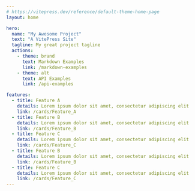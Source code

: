 ```yaml
---
# https://vitepress.dev/reference/default-theme-home-page
layout: home

hero:
  name: "My Awesome Project"
  text: "A VitePress Site"
  tagline: My great project tagline
  actions:
    - theme: brand
      text: Markdown Examples
      link: /markdown-examples
    - theme: alt
      text: API Examples
      link: /api-examples

features:
  - title: Feature A
    details: Lorem ipsum dolor sit amet, consectetur adipiscing elit
    link: /cards/Feature_A
  - title: Feature B
    details: Lorem ipsum dolor sit amet, consectetur adipiscing elit
    link: /cards/Feature_B
  - title: Feature C
    details: Lorem ipsum dolor sit amet, consectetur adipiscing elit
    link: /cards/Feature_C
  - title: Feature B
    details: Lorem ipsum dolor sit amet, consectetur adipiscing elit
    link: /cards/Feature_B
  - title: Feature C
    details: Lorem ipsum dolor sit amet, consectetur adipiscing elit
    link: /cards/Feature_C
---
```

